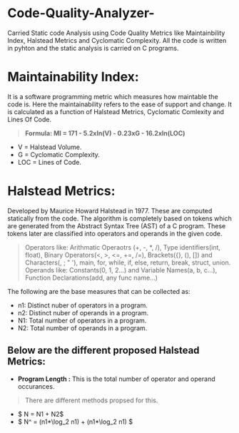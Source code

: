 # Code-Quality-Analyzer-
Carried Static code Analysis using Code Quality Metrics like Maintainbility Index, Halstead Metrics and Cyclomatic Complexity.
All the code is written in pyhton and the static analysis is carried on C programs.

# Maintainability Index:
It is a software programming metric which measures how maintable the code is. Here the maintainability refers to the ease of support and change. 
It is calculated as a function of Halstead Metrics, Cyclomatic Comlexity and Lines Of Code.

> **Formula: MI = 171 - 5.2xln(V) - 0.23xG - 16.2xln(LOC)** 
- V = Halstead Volume.
- G = Cyclomatic Complexity.
- LOC = Lines of Code.

# Halstead Metrics:
Developed by Maurice Howard Halstead in 1977.
These are computed statically from the code. The algorithm is completely based on tokens which are generated from the Abstract Syntax Tree (AST) of a C program.
These tokens later are classified into operators and operands in the given code. 
> Operators like: Arithmatic Operaotrs (+, -, *, /), Type identifiers(int, float), Binary Operators(<, >, <=, +=, /=), 
                  Brackets({}, (), []) and Characters(, ; " '), main, for, while, if, else, return, break, struct, union.
> Operands like: Constants(0, 1, 2...) and Variable Names(a, b, c...), Function Declarations(add, any func name...)

The following are the base measures that can be collected as:
- n1: Distinct nuber of operators in a program.
- n2: Distinct nuber of operands in a program.
- N1: Total number of operators in a program.
- N2: Total number of operands in a program.

## Below are the different proposed Halstead Metrics:
- **Program Length :** This is the total number of operator and operand occurances.
> There are different methods propsed for this.
  - $ N = N1 + N2$
  - $ N^ = (n1*\log_2 n1) + (n1*\log_2 n1) $
